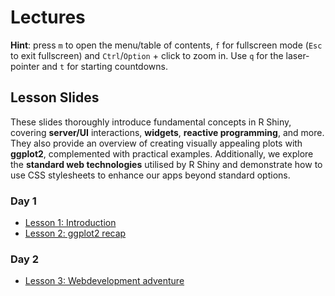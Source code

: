 # Lectures

**Hint**: press `m` to open the menu/table of contents, `f` for fullscreen mode (`Esc` to exit fullscreen) and `Ctrl`/`Option` + click to zoom in. Use `q` for the laser-pointer and `t` for starting countdowns.

## Lesson Slides

These slides thoroughly introduce fundamental concepts in R Shiny, covering **server/UI** interactions, **widgets**, **reactive programming**, and more. They also provide an overview of creating visually appealing plots with **ggplot2**, complemented with practical examples. Additionally, we explore the **standard web technologies** utilised by R Shiny and demonstrate how to use CSS stylesheets to enhance our apps beyond standard options.

### Day 1

- <a href="https://mictes.github.io/Shiny_Tutorial/Slides/01_Introduction.html" target="_blank">Lesson 1: Introduction</a>
- <a href="https://mictes.github.io/Shiny_Tutorial/Slides/02_ggplot.html" target="_blank">Lesson 2: ggplot2 recap</a>

### Day 2

- <a href="https://mictes.github.io/Shiny_Tutorial/Slides/05_Webdevelopment.html" target="_blank">Lesson 3: Webdevelopment adventure</a>
